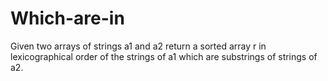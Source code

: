 # Which-are-in
Given two arrays of strings a1 and a2 return a sorted array r in lexicographical order of the strings of a1 which are substrings of strings of a2.
